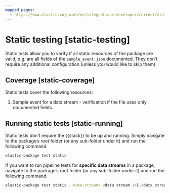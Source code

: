 ```yaml
---
mapped_pages:
  - https://www.elastic.co/guide/en/integrations-developer/current/static-testing.html
---
```


# Static testing [static-testing]

Static tests allow you to verify if all static resources of the package are valid, e.g. are all fields of the `sample_event.json` documented. They don’t require any additional configuration (unless you would like to skip them).


## Coverage [static-coverage]

Static tests cover the following resources:

1. Sample event for a data stream - verification if the file uses only documented fields.


## Running static tests [static-running]

Static tests don’t require the {{stack}} to be up and running. Simply navigate to the package’s root folder (or any sub-folder under it) and run the following command.

```bash
elastic-package test static
```

If you want to run pipeline tests for **specific data streams** in a package, navigate to the package’s root folder (or any sub-folder under it) and run the following command.

```bash
elastic-package test static --data-streams <data stream 1>[,<data stream 2>,...]
```
